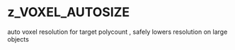 # z_VOXEL_AUTOSIZE

auto voxel resolution for target polycount , safely lowers resolution on large objects

